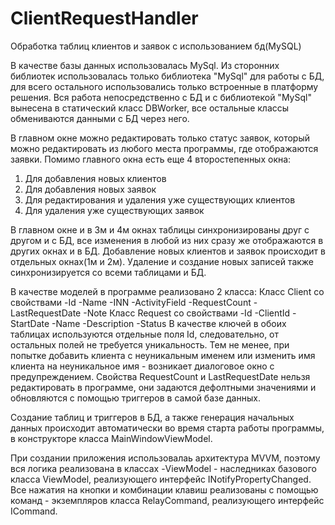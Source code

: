# ClientRequestHandler
Обработка таблиц клиентов и заявок с использованием бд(MySQL)

В качестве базы данных использовалась MySql. Из сторонних библиотек использовалась только библиотека "MySql" для работы с БД, для всего остального использовались только встроенные в платформу решения.
Вся работа непосредственно с БД и с библиотекой "MySql" вынесена в статический класс DBWorker, все остальные классы обмениваются данными с БД через него.

В главном окне можно редактировать только статус заявок, который можно редактировать из любого места программы, где отображаются заявки.
Помимо главного окна есть еще 4 второстепенных окна:
1. Для добавления новых клиентов
2. Для добавления новых заявок
3. Для редактирования и удаления уже существующих клиентов
4. Для удаления уже существующих заявок

В главном окне и в 3м и 4м окнах таблицы синхронизированы друг с другом и с БД, все изменения в любой из них сразу же отображаются в других окнах и в БД. 
Добавление новых клиентов и заявок происходит в отдельных окнах(1м и 2м). Удаление и создание новых записей также синхронизируется со всеми таблицами и БД.

В качестве моделей в программе реализовано 2 класса:
Класс Client со свойствами
-Id 
-Name
-INN 
-ActivityField
-RequestCount
-LastRequestDate
-Note
Класс Request со свойствами
-Id
-ClientId 
-StartDate
-Name
-Description
-Status 
В качестве ключей в обоих таблицах используются отдельные поля Id, следовательно, от остальных полей не требуется уникальность. Тем не менее, при  попытке добавить клиента с неуникальным именем или изменить имя клиента на неуникальное имя - возникает диалоговое окно с предупреждением.
Свойства RequestCount и LastRequestDate нельзя редактировать в программе, они задаются дефолтными значениями и обновляются с помощью триггеров в самой базе данных.

Создание таблиц и триггеров в БД, а также генерация начальных данных происходит автоматически во время старта работы программы, в конструкторе класса MainWindowViewModel.

При создании приложения использовалаь архитектура MVVM, поэтому вся логика реализована в классах -ViewModel - наследниках базового класса ViewModel, реализующего интерфейс INotifyPropertyChanged. 
Все нажатия на кнопки и комбинации клавиш реализованы с помощью команд - экземпляров класса RelayCommand, реализующего интерфейс ICommand.
